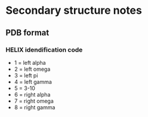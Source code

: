# Secondary structure notes

## PDB format

### HELIX idendification code

- 1 = left alpha
- 2 = left omega
- 3 = left pi
- 4 = left gamma
- 5 = 3-10
- 6 = right alpha
- 7 = right omega
- 8 = right gamma 

